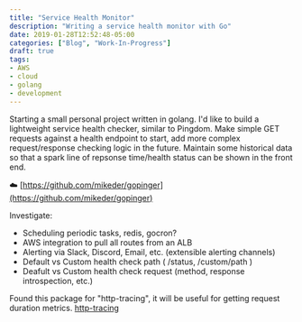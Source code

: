 ```yaml
---
title: "Service Health Monitor"
description: "Writing a service health monitor with Go"
date: 2019-01-28T12:52:48-05:00
categories: ["Blog", "Work-In-Progress"]
draft: true
tags:
- AWS
- cloud
- golang
- development
---
```


Starting a small personal project written in golang. I'd like to build a lightweight
 service health checker, similar to Pingdom. Make simple GET requests against a health
 endpoint to start, add more complex request/response checking logic in the future.
Maintain some historical data so that a spark line of repsonse time/health status can be
 shown in the front end.

:cloud: [https://github.com/mikeder/gopinger](https://github.com/mikeder/gopinger)

 <!--more-->
Investigate:

- Scheduling periodic tasks, redis, gocron?
- AWS integration to pull all routes from an ALB
- Alerting via Slack, Discord, Email, etc. (extensible alerting channels)
- Default vs Custom health check path ( /status, /custom/path )
- Deafult vs Custom health check request (method, response introspection, etc.)

Found this package for "http-tracing", it will be useful for getting request duration metrics.
[http-tracing](https://medium.com/@deeeet/trancing-http-request-latency-in-golang-65b2463f548c)
